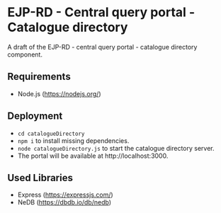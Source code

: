 # EJP-RD - Central query portal - Catalogue directory

A draft of the EJP-RD - central query portal - catalogue directory component.

## Requirements

- Node.js (https://nodejs.org/)

## Deployment

- `cd catalogueDirectory`
- `npm i` to install missing dependencies.
- `node catalogueDirectory.js` to start the catalogue directory server.
- The portal will be available at http://localhost:3000.

## Used Libraries

- Express (https://expressjs.com/)
- NeDB (https://dbdb.io/db/nedb)
